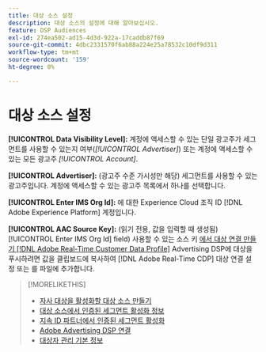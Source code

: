 ```yaml
---
title: 대상 소스 설정
description: 대상 소스의 설정에 대해 알아보십시오.
feature: DSP Audiences
exl-id: 274ea502-ad15-4d3d-922a-17caddb87f69
source-git-commit: 4dbc2331570f6ab88a224e25a78532c10df9d311
workflow-type: tm+mt
source-wordcount: '159'
ht-degree: 0%

---
```


# 대상 소스 설정

**[!UICONTROL Data Visibility Level]:** 계정에 액세스할 수 있는 단일 광고주가 세그먼트를 사용할 수 있는지 여부(*[!UICONTROL Advertiser]*) 또는 계정에 액세스할 수 있는 모든 광고주 *[!UICONTROL Account]*.

**[!UICONTROL Advertiser]:** (광고주 수준 가시성만 해당) 세그먼트를 사용할 수 있는 광고주입니다. 계정에 액세스할 수 있는 광고주 목록에서 하나를 선택합니다.

**[!UICONTROL Enter IMS Org Id]:** 에 대한 Experience Cloud 조직 ID [!DNL Adobe Experience Platform] 계정입니다.

**[!UICONTROL AAC Source Key]:** (읽기 전용, 값을 입력할 때 생성됨) [!UICONTROL Enter IMS Org Id] field) 사용할 수 있는 소스 키 [에서 대상 연결 만들기 [!DNL Adobe Real-Time Customer Data Profile]](https://experienceleague.adobe.com/docs/experience-platform/destinations/catalog/advertising/adobe-advertising-cloud-connection.html) Advertising DSP에 대상을 푸시하려면 값을 클립보드에 복사하여 [!DNL Adobe Real-Time CDP] 대상 연결 설정 또는 를 파일에 추가합니다.

>[!MORELIKETHIS]
>
>* [자사 대상을 활성화할 대상 소스 만들기](source-create.md)
>* [대상 소스에서 인증된 세그먼트 활성화 정보](source-about.md)
>* [지속 ID 파트너에서 인증된 세그먼트 활성화](source-durable-id.md)
>* [Adobe Advertising DSP 연결](https://experienceleague.adobe.com/docs/experience-platform/destinations/catalog/advertising/adobe-advertising-cloud-connection.html)
>* [대상자 관리 기본 정보](/help/dsp/audiences/audience-about.md)

